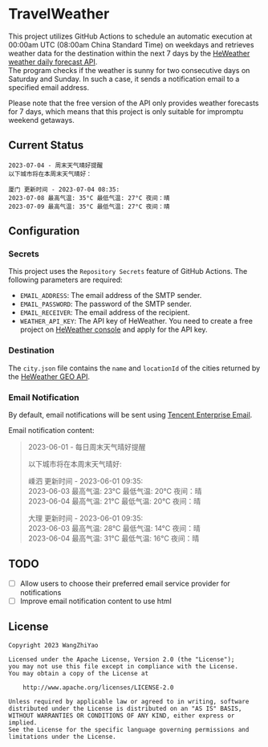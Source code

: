 # TravelWeather

This project utilizes GitHub Actions to schedule an automatic execution at 00:00am UTC (08:00am China Standard Time) on weekdays and retrieves weather data for the destination within the next 7 days by the [HeWeather weather daily forecast API](https://dev.qweather.com/docs/api/weather/weather-daily-forecast/).  
The program checks if the weather is sunny for two consecutive days on Saturday and Sunday. In such a case, it sends a notification email to a specified email address.

Please note that the free version of the API only provides weather forecasts for 7 days, which means that this project is only suitable for impromptu weekend getaways.

## Current Status

```
2023-07-04 - 周末天气晴好提醒
以下城市将在本周末天气晴好：

厦门 更新时间 - 2023-07-04 08:35:
2023-07-08 最高气温: 35°C 最低气温: 27°C 夜间：晴
2023-07-09 最高气温: 35°C 最低气温: 27°C 夜间：晴
```

## Configuration

### Secrets

This project uses the `Repository Secrets` feature of GitHub Actions. The following parameters are required:

- `EMAIL_ADDRESS`: The email address of the SMTP sender.
- `EMAIL_PASSWORD`: The password of the SMTP sender.
- `EMAIL_RECEIVER`: The email address of the recipient.
- `WEATHER_API_KEY`: The API key of HeWeather. You need to create a free project
  on [HeWeather console](https://console.qweather.com/#/console) and apply for the API key.

### Destination

The `city.json` file contains the `name` and `locationId` of the cities returned by
the [HeWeather GEO API](https://dev.qweather.com/docs/api/geoapi/city-lookup/).

### Email Notification

By default, email notifications will be sent using [Tencent Enterprise Email](https://exmail.qq.com).

Email notification content:

> 2023-06-01 - 每日周末天气晴好提醒
>
> 以下城市将在本周末天气晴好:
>
> 嵊泗 更新时间 - 2023-06-01 09:35:  
> 2023-06-03 最高气温: 23°C 最低气温: 20°C 夜间：晴  
> 2023-06-04 最高气温: 21°C 最低气温: 20°C 夜间：晴
>
> 大理 更新时间 - 2023-06-01 09:35:  
> 2023-06-03 最高气温: 28°C 最低气温: 14°C 夜间：晴  
> 2023-06-04 最高气温: 31°C 最低气温: 16°C 夜间：晴

## TODO

- [ ] Allow users to choose their preferred email service provider for notifications
- [ ] Improve email notification content to use html

## License

    Copyright 2023 WangZhiYao
    
    Licensed under the Apache License, Version 2.0 (the "License");
    you may not use this file except in compliance with the License.
    You may obtain a copy of the License at
    
        http://www.apache.org/licenses/LICENSE-2.0
    
    Unless required by applicable law or agreed to in writing, software
    distributed under the License is distributed on an "AS IS" BASIS,
    WITHOUT WARRANTIES OR CONDITIONS OF ANY KIND, either express or implied.
    See the License for the specific language governing permissions and
    limitations under the License.
